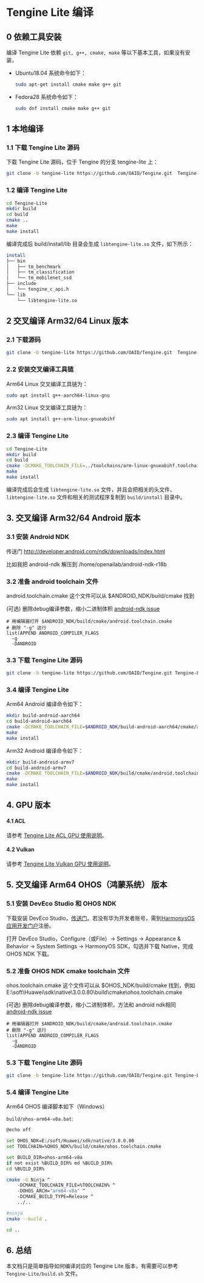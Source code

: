 # Tengine Lite 编译

## 0 依赖工具安装

编译 Tengine Lite 依赖 `git, g++, cmake, make` 等以下基本工具，如果没有安装，

- Ubuntu18.04 系统命令如下：

  ```bash
  sudo apt-get install cmake make g++ git
  ```

- Fedora28 系统命令如下：

  ```bash
  sudo dnf install cmake make g++ git
  ```


## 1 本地编译

### 1.1 下载 Tengine Lite 源码

下载 Tengine Lite 源码，位于 Tengine 的分支 tengine-lite 上：

```bash
git clone -b tengine-lite https://github.com/OAID/Tengine.git  Tengine-Lite
```

### 1.2 编译 Tengine Lite

```bash
cd Tengine-Lite
mkdir build 
cd build
cmake ..
make
make install
```

编译完成后 build/install/lib 目录会生成 `libtengine-lite.so` 文件，如下所示：

```bash
install
├── bin
│   ├── tm_benchmark
│   ├── tm_classification
│   └── tm_mobilenet_ssd
├── include
│   └── tengine_c_api.h
└── lib
    └── libtengine-lite.so
```

## 2 交叉编译 Arm32/64 Linux 版本

### 2.1 下载源码

```bash
git clone -b tengine-lite https://github.com/OAID/Tengine.git  Tengine-Lite
```

### 2.2 安装交叉编译工具链

Arm64 Linux 交叉编译工具链为：

```bash
sudo apt install g++-aarch64-linux-gnu
```

Arm32 Linux 交叉编译工具链为：

```bash
sudo apt install g++-arm-linux-gnueabihf
```

### 2.3 编译 Tengine Lite

```bash
cd Tengine-Lite
mkdir build 
cd build
cmake -DCMAKE_TOOLCHAIN_FILE=../toolchains/arm-linux-gnueabihf.toolchain.cmake ..
make
make install
```

编译完成后会生成 `libtengine-lite.so` 文件，并且会把相关的头文件、`libtengine-lite.so` 文件和相关的测试程序复制到 `build/install` 目录中。

## 3. 交叉编译 Arm32/64 Android 版本

### 3.1 安装 Android NDK

传送门 http://developer.android.com/ndk/downloads/index.html

比如我把 android-ndk 解压到 /home/openailab/android-ndk-r18b

### 3.2 准备 android toolchain 文件

android.toolchain.cmake 这个文件可以从 $ANDROID_NDK/build/cmake 找到

(可选) 删除debug编译参数，缩小二进制体积 [android-ndk issue](https://github.com/android-ndk/ndk/issues/243)

```
# 用编辑器打开 $ANDROID_NDK/build/cmake/android.toolchain.cmake
# 删除 "-g" 这行
list(APPEND ANDROID_COMPILER_FLAGS
  -g
  -DANDROID
```

### 3.3 下载 Tengine Lite 源码

```bash
git clone -b tengine-lite https://github.com/OAID/Tengine.git Tengine-Lite
```

### 3.4 编译 Tengine Lite

Arm64 Android 编译命令如下：

```bash
mkdir build-android-aarch64
cd build-android-aarch64
cmake -DCMAKE_TOOLCHAIN_FILE=$ANDROID_NDK/build-android-aarch64/cmake/android.toolchain.cmake -DANDROID_ABI="arm64-v8a" -DANDROID_PLATFORM=android-21 ..
make
make install
```

Arm32 Android 编译命令如下：

```bash
mkdir build-android-armv7
cd build-android-armv7
cmake -DCMAKE_TOOLCHAIN_FILE=$ANDROID_NDK/build/cmake/android.toolchain.cmake -DANDROID_ABI="armeabi-v7a" -DANDROID_ARM_NEON=ON -DANDROID_PLATFORM=android-19 ..
make
make install
```

## 4. GPU 版本

#### 4.1 ACL

请参考 [Tengine Lite ACL GPU 使用说明](gpu_acl_user_manual.md)。

#### 4.2 Vulkan

请参考 [Tengine Lite Vulkan GPU 使用说明](gpu_vulkan_user_manual.md)。

## 5. 交叉编译 Arm64 OHOS（鸿蒙系统） 版本

### 5.1 安装 DevEco Studio 和 OHOS NDK

下载安装 DevEco Studio，[传送门](https://developer.harmonyos.com/cn/develop/deveco-studio#download)。若没有华为开发者账号，需到[HarmonysOS应用开发门户](https://developer.harmonyos.com/cn/home)注册。

打开 DevEco Studio，Configure（或File）-> Settings -> Appearance & Behavior -> System Settings -> HarmonyOS SDK，勾选并下载 Native，完成 OHOS NDK 下载。

### 5.2 准备 OHOS NDK cmake toolchain 文件

ohos.toolchain.cmake 这个文件可以从 $OHOS_NDK/build/cmake 找到，例如 E:\soft\Huawei\sdk\native\3.0.0.80\build\cmake\ohos.toolchain.cmake

(可选) 删除debug编译参数，缩小二进制体积，方法和 android ndk相同 [android-ndk issue](https://github.com/android-ndk/ndk/issues/243)

```
# 用编辑器打开 $ANDROID_NDK/build/cmake/android.toolchain.cmake
# 删除 "-g" 这行
list(APPEND ANDROID_COMPILER_FLAGS
  -g
  -DANDROID
```

### 5.3 下载 Tengine Lite 源码

```bash
git clone -b tengine-lite https://github.com/OAID/Tengine.git Tengine-Lite
```

### 5.4 编译 Tengine Lite

Arm64 OHOS 编译脚本如下（Windows）

`build/ohos-arm64-v8a.bat`:
```bash
@echo off

set OHOS_NDK=E:/soft/Huawei/sdk/native/3.0.0.80
set TOOLCHAIN=%OHOS_NDK%/build/cmake/ohos.toolchain.cmake

set BUILD_DIR=ohos-arm64-v8a
if not exist %BUILD_DIR% md %BUILD_DIR%
cd %BUILD_DIR%

cmake -G Ninja ^
    -DCMAKE_TOOLCHAIN_FILE=%TOOLCHAIN% ^
    -DOHOS_ARCH="arm64-v8a" ^
    -DCMAKE_BUILD_TYPE=Release ^
    ../..

#ninja
cmake --build .

cd ..
```

## 6. 总结

本文档只是简单指导如何编译对应的 Tengine Lite 版本，有需要可以参考 ` Tengine-Lite/build.sh` 文件。
